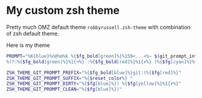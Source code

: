 # My custom zsh theme
Pretty much OMZ default theme `robbyrussell.zsh-theme` with combination of zsh default theme. <br>

Here is my theme
```bash
PROMPT="%K{blue}%n@%m%k %{$fg_bold[green]%}%159<...<%~ $(git_prompt_info)
%(?:%{$fg_bold[green]%}%1{➜%} :%{$fg_bold[red]%}%1{✗%} )%{$fg[cyan]%}%{$reset_color%} %# "

ZSH_THEME_GIT_PROMPT_PREFIX="%{$fg_bold[blue]%}git:(%{$fg[red]%}"
ZSH_THEME_GIT_PROMPT_SUFFIX="%{$reset_color%} "
ZSH_THEME_GIT_PROMPT_DIRTY="%{$fg[blue]%}) %{$fg[yellow]%}%1{✗%}"
ZSH_THEME_GIT_PROMPT_CLEAN="%{$fg[blue]%})"
```
